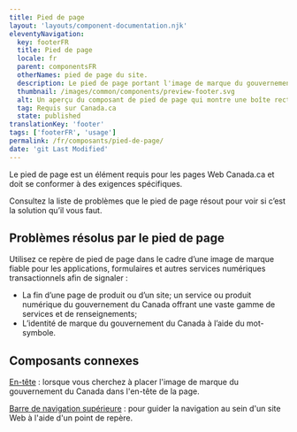 ```yaml
---
title: Pied de page
layout: 'layouts/component-documentation.njk'
eleventyNavigation:
  key: footerFR
  title: Pied de page
  locale: fr
  parent: componentsFR
  otherNames: pied de page du site.
  description: Le pied de page portant l'image de marque du gouvernement du Canada.
  thumbnail: /images/common/components/preview-footer.svg
  alt: Un aperçu du composant de pied de page qui montre une boîte rectangulaire bleue foncée avec à l'intérieur six boîtes grises représentants du texte. Sous cette boîte apparait une boîte rectangulaire grise avec à l'intérieur une boîte de texte grise et le logo du gouvernement du Canada.
  tag: Requis sur Canada.ca
  state: published
translationKey: 'footer'
tags: ['footerFR', 'usage']
permalink: /fr/composants/pied-de-page/
date: 'git Last Modified'
---
```


Le pied de page est un élément requis pour les pages Web Canada.ca et doit se conformer à des exigences spécifiques.

Consultez la liste de problèmes que le pied de page résout pour voir si c’est la solution qu’il vous faut.

## Problèmes résolus par le pied de page

Utilisez ce repère de pied de page dans le cadre d’une image de marque fiable pour les applications, formulaires et autres services numériques transactionnels afin de signaler :

- La fin d’une page de produit ou d’un site; un service ou produit numérique du gouvernement du Canada offrant une vaste gamme de services et de renseignements;
- L’identité de marque du gouvernement du Canada à l’aide du mot-symbole.

<article class="bg-full-width bg-primary text-light pt-600 pb-300 my-600">
  <h2 class="mt-0">Composants connexes</h2>

<a href="{{ links.header }}" class="link-light">En-tête</a> : lorsque vous cherchez à placer l'image de marque du gouvernement du Canada dans l'en-tête de la page.

<a href="{{ links.topNav }}" class="link-light">Barre de navigation supérieure</a> : pour guider la navigation au sein d'un site Web à l'aide d'un point de repère.

</article>
